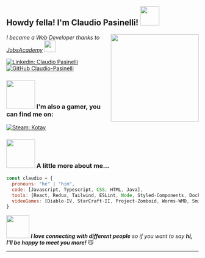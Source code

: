 <h2>Howdy fella! I'm Claudio Pasinelli! <img src="https://media.giphy.com/media/mGcNjsfWAjY5AEZNw6/giphy.gif" width="50"></h2>

<img align='right' src="https://media.giphy.com/media/HisjVYd0P7dSHirYzZ/giphy.gif" width="230">

<p><em>I became a Web Developer thanks to <a href="https://jac-its.it/orientamento/?gad_source=1&gclid=Cj0KCQjw_sq2BhCUARIsAIVqmQsUog_TWuD2zdFgfU5nUpoRr-VOb49RMRtKNCJg0DRstpGVX-NuZ9UaAgg-EALw_wcB">JobsAcademy</a> <img src="https://media.giphy.com/media/fYSnHlufseco8Fh93Z/giphy.gif" width="30"></em></p>

[![Linkedin: Claudio Pasinelli](https://img.shields.io/badge/-claudiopasinelli-blue?style=flat-square&logo=Linkedin&logoColor=white&link=https://www.linkedin.com/in/claudio-pasinelli-599503266/)](https://www.linkedin.com/in/claudio-pasinelli-599503266/)
[![GitHub Claudio-Pasinelli](https://img.shields.io/github/followers/Claudio-Pasinelli?label=follow&style=social)](https://github.com/Claudio-Pasinelli)

### <img src="https://media.giphy.com/media/YXLItYxo0H35b06ZMU/giphy.gif" width="75"> I'm also a gamer, you can find me on:

[![Steam: Kotay](https://img.shields.io/badge/Kotay-1b2838?style=flat-square&logo=steam&logoColor=white)](https://steamcommunity.com/profiles/76561198834074628/)

### <img src="https://media.giphy.com/media/VgCDAzcKvsR6OM0uWg/giphy.gif" width="75"> A little more about me...

```javascript
const claudio = {
  pronouns: "he" | "him",
  code: [Javascript, Typescript, CSS, HTML, Java],
  tools: [React, Redux, Tailwind, ESLint, Node, Styled-Components, Docker],
  videoGames: [Diablo-IV, StarCraft-II, Project-Zomboid, Worms-WMD, Smite, Total-War-WARHAMMER-III, Minecraft]
}
```

<img src="https://media.giphy.com/media/LnQjpWaON8nhr21vNW/giphy.gif" width="60"> <em><b>I love connecting with different people</b> so if you want to say <b>hi, I'll be happy to meet you more!</b></em> 😼

---
